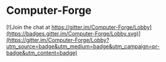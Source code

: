 # Computer-Forge

[![Join the chat at https://gitter.im/Computer-Forge/Lobby](https://badges.gitter.im/Computer-Forge/Lobby.svg)](https://gitter.im/Computer-Forge/Lobby?utm_source=badge&utm_medium=badge&utm_campaign=pr-badge&utm_content=badge)